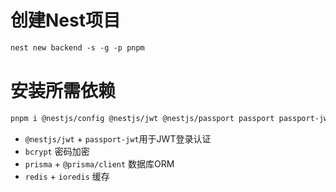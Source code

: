 
# 创建Nest项目
```markdown
nest new backend -s -g -p pnpm
```
# 安装所需依赖
```markdown
pnpm i @nestjs/config @nestjs/jwt @nestjs/passport passport passport-jwt bcrypt prisma @prisma/client redis ioredis
```

- `@nestjs/jwt` + `passport-jwt`用于JWT登录认证
- `bcrypt` 密码加密
- `prisma` + `@prisma/client` 数据库ORM
- `redis` + `ioredis` 缓存